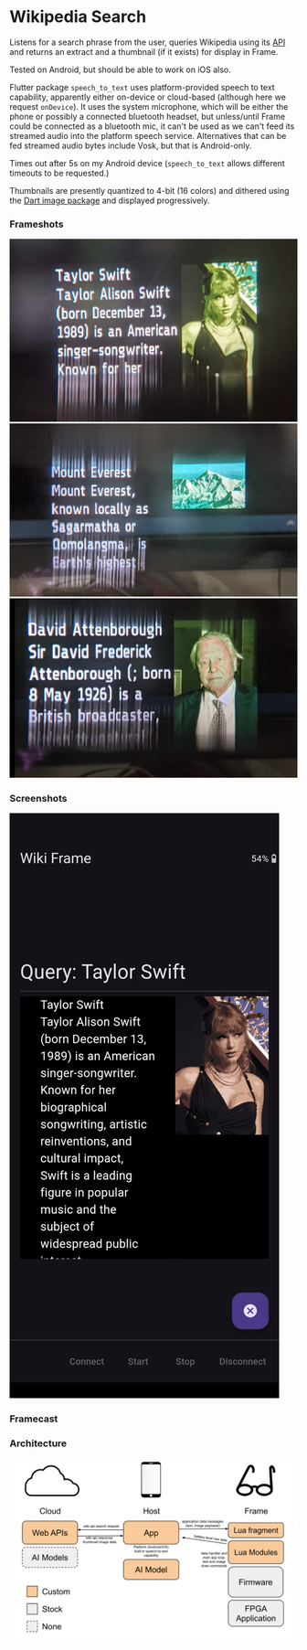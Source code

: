 # Wikipedia Search

Listens for a search phrase from the user, queries Wikipedia using its [API](https://www.mediawiki.org/wiki/API:Main_page) and returns an extract and a thumbnail (if it exists) for display in Frame.

Tested on Android, but should be able to work on iOS also.

Flutter package `speech_to_text` uses platform-provided speech to text capability, apparently either on-device or cloud-based (although here we request `onDevice`). It uses the system microphone, which will be either the phone or possibly a connected bluetooth headset, but unless/until Frame could be connected as a bluetooth mic, it can't be used as we can't feed its streamed audio into the platform speech service.
Alternatives that can be fed streamed audio bytes include Vosk, but that is Android-only.

Times out after 5s on my Android device (`speech_to_text` allows different timeouts to be requested.)

Thumbnails are presently quantized to 4-bit (16 colors) and dithered using the [Dart image package](https://pub.dev/packages/image) and displayed progressively.

### Frameshots
![Frameshot1](docs/frameshot1.jpg)
![Frameshot2](docs/frameshot2.jpg)
![Frameshot3](docs/frameshot3.jpg)

### Screenshots
![Screenshot1](docs/screenshot1.png)

### Framecast


### Architecture
![Architecture](docs/Frame%20App%20Architecture%20-%20Wikipedia%20Search.svg)
